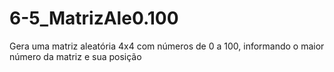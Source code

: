 # 6-5_MatrizAle0.100
Gera uma matriz aleatória 4x4 com números de 0 a 100, informando o maior número da matriz e sua posição
